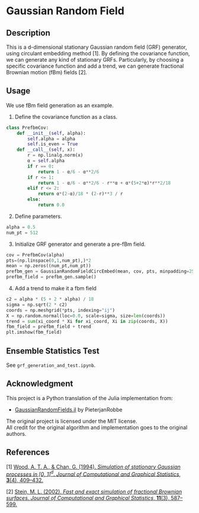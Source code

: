# Gaussian Random Field

## Description

This is a d-dimensional stationary Gaussian random field (GRF) generator, using circulant embedding method [1]. By defining the covariance function, we can generate any kind of stationary GRFs. Particularly, by choosing a specific covariance function and add a trend, we can generate fractional Brownian motion (fBm) fields [2].

## Usage

We use fBm field generation as an example. 

1. Define the covariance function as a class.
```python
class PrefbmCov:
    def __init__(self, alpha):
        self.alpha = alpha
        self.is_even = True
    def __call__(self, x):
        r = np.linalg.norm(x)
        α = self.alpha
        if r == 0:
            return 1 - α/6 - α**2/6
        if r <= 1:
            return 1 - α/6 - α**2/6 - r**α + α*(5+2*α)*r**2/18
        elif r <= 2:
            return α*(2-α)/18 * (2-r)**3 / r
        else:
            return 0.0
```

2. Define parameters.
```python
alpha = 0.5
num_pt = 512
```

3. Initialize GRF generator and generate a pre-fBm field.
```python
cov = PrefbmCov(alpha)
pts=(np.linspace(0,1,num_pt),)*2
mean = np.zeros((num_pt,num_pt))
prefbm_gen = GaussianRandomFieldCircEmbed(mean, cov, pts, minpadding=256)
prefbm_field = prefbm_gen.sample()
```

4. Add a trend to make it a fbm field
```python
c2 = alpha * (5 + 2 * alpha) / 18
sigma = np.sqrt(2 * c2)
coords = np.meshgrid(*pts, indexing="ij")
X = np.random.normal(loc=0.0, scale=sigma, size=len(coords))
trend = sum(xi_coord * Xi for xi_coord, Xi in zip(coords, X))
fbm_field = prefbm_field + trend
plt.imshow(fbm_field)
```

## Ensemble Statistics Test
See `grf_generation_and_test.ipynb`.

## Acknowledgment

This project is a Python translation of the Julia implementation from:

- [GaussianRandomFields.jl](https://github.com/PieterjanRobbe/GaussianRandomFields.jl) by PieterjanRobbe

The original project is licensed under the MIT license.  
All credit for the original algorithm and implementation goes to the original authors.

## References

[1] [Wood, A. T. A., & Chan, G. (1994). *Simulation of stationary Gaussian processes in [0, 1]*$^d$. *Journal of Computational and Graphical Statistics*, **3**(4), 409–432.](https://www.tandfonline.com/doi/abs/10.1080/10618600.1994.10474655)

[2] [Stein, M. L. (2002). *Fast and exact simulation of fractional Brownian surfaces*. *Journal of Computational and Graphical Statistics*, **11**(3), 587–599.](https://www.tandfonline.com/doi/abs/10.1198/106186002466)
